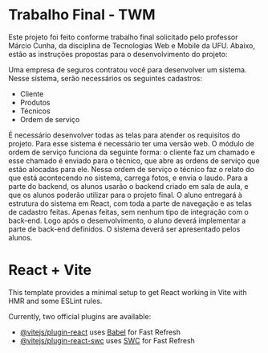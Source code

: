 # Trabalho Final - TWM
Este projeto foi feito conforme trabalho final solicitado pelo professor Márcio Cunha, da disciplina de Tecnologias Web e Mobile da UFU. Abaixo, estão as instruções propostas para o desenvolvimento do projeto:

Uma empresa de seguros contratou você para desenvolver um sistema. Nesse sistema, serão necessários os seguintes cadastros:
- Cliente
- Produtos
- Técnicos
- Ordem de serviço

É necessário desenvolver todas as telas para atender os requisitos do projeto. 
Para esse sistema é necessário ter uma versão web.
O módulo de ordem de serviço funciona da seguinte forma: o cliente faz um chamado e esse chamado é enviado para o técnico, que abre as ordens de serviço que estão alocadas para ele. Nessa ordem de serviço o técnico faz o relato do que está acontecendo no sistema, carrega fotos, e envia o laudo.
Para a parte do backend, os alunos usarão o backend criado em sala de aula, e que os alunos poderão utilizar para o projeto final.
O aluno entregará à estrutura do sistema em React, com toda a parte de navegação e as telas de cadastro feitas. Apenas feitas, sem nenhum tipo de integração com o back-end. Logo após o desenvolvimento, o aluno deverá implementar a parte de back-end definidos. O sistema deverá ser apresentado pelos alunos.


# React + Vite

This template provides a minimal setup to get React working in Vite with HMR and some ESLint rules.

Currently, two official plugins are available:

- [@vitejs/plugin-react](https://github.com/vitejs/vite-plugin-react/blob/main/packages/plugin-react/README.md) uses [Babel](https://babeljs.io/) for Fast Refresh
- [@vitejs/plugin-react-swc](https://github.com/vitejs/vite-plugin-react-swc) uses [SWC](https://swc.rs/) for Fast Refresh
